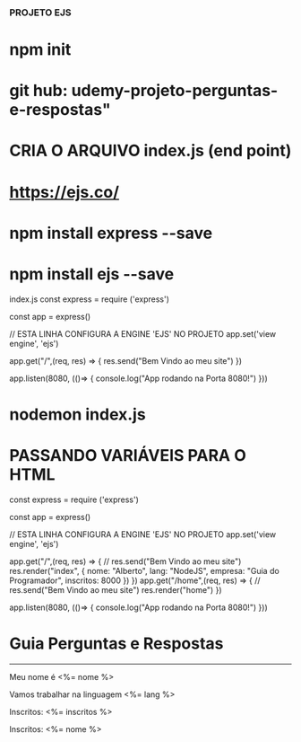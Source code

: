 ### PROJETO EJS 

# npm init

# git hub: udemy-projeto-perguntas-e-respostas" 


# CRIA O ARQUIVO index.js (end point)

# https://ejs.co/

# npm install express --save

# npm install ejs --save

index.js
const express = require ('express')

const app = express()

// ESTA LINHA CONFIGURA A ENGINE 'EJS' NO PROJETO
app.set('view engine', 'ejs')

app.get("/",(req, res) => {
    res.send("Bem Vindo ao meu site")
})

app.listen(8080, (()=> {
    console.log("App rodando na Porta 8080!")
}))

# nodemon index.js

# 

# PASSANDO VARIÁVEIS PARA O HTML

const express = require ('express')

const app = express()

// ESTA LINHA CONFIGURA A ENGINE 'EJS' NO PROJETO
app.set('view engine', 'ejs')

app.get("/",(req, res) => {
    // res.send("Bem Vindo ao meu site")
    res.render("index", {
        nome: "Alberto",
        lang: "NodeJS",
        empresa: "Guia do Programador",
        inscritos: 8000
    })
})
app.get("/home",(req, res) => {
    // res.send("Bem Vindo ao meu site")
    res.render("home")
})

app.listen(8080, (()=> {
    console.log("App rodando na Porta 8080!")
}))

<!DOCTYPE html>
<html lang="pt-br">
<head>
    <meta charset="UTF-8">
    <meta http-equiv="X-UA-Compatible" content="IE=edge">
    <meta name="viewport" content="width=device-width, initial-scale=1.0">
    <title>SISTEMA DE PERGUNTAS E RESPOSTAS</title>
</head>
<body>
    <h1>Guia Perguntas e Respostas</h1>
    <hr>
    <p>Meu nome é <%= nome %> </p> 
    <p> Vamos trabalhar na linguagem <%= lang %></p>
    <p> Inscritos: <%= inscritos %> </p>
    <p> Inscritos: <%= nome %> </p>

    
</body>
</html>

